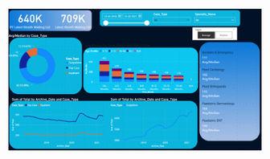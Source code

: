 ![Result : Dashboard](https://github.com/Syed-Javith/Hospital-Analytics/blob/master/result.png?raw=true)
